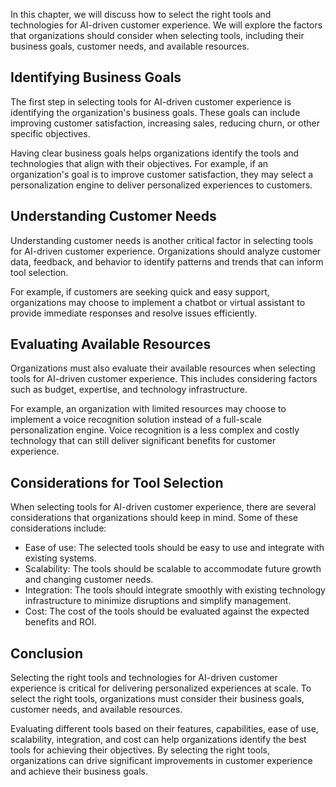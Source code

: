 
In this chapter, we will discuss how to select the right tools and technologies for AI-driven customer experience. We will explore the factors that organizations should consider when selecting tools, including their business goals, customer needs, and available resources.

Identifying Business Goals
--------------------------

The first step in selecting tools for AI-driven customer experience is identifying the organization's business goals. These goals can include improving customer satisfaction, increasing sales, reducing churn, or other specific objectives.

Having clear business goals helps organizations identify the tools and technologies that align with their objectives. For example, if an organization's goal is to improve customer satisfaction, they may select a personalization engine to deliver personalized experiences to customers.

Understanding Customer Needs
----------------------------

Understanding customer needs is another critical factor in selecting tools for AI-driven customer experience. Organizations should analyze customer data, feedback, and behavior to identify patterns and trends that can inform tool selection.

For example, if customers are seeking quick and easy support, organizations may choose to implement a chatbot or virtual assistant to provide immediate responses and resolve issues efficiently.

Evaluating Available Resources
------------------------------

Organizations must also evaluate their available resources when selecting tools for AI-driven customer experience. This includes considering factors such as budget, expertise, and technology infrastructure.

For example, an organization with limited resources may choose to implement a voice recognition solution instead of a full-scale personalization engine. Voice recognition is a less complex and costly technology that can still deliver significant benefits for customer experience.

Considerations for Tool Selection
---------------------------------

When selecting tools for AI-driven customer experience, there are several considerations that organizations should keep in mind. Some of these considerations include:

* Ease of use: The selected tools should be easy to use and integrate with existing systems.
* Scalability: The tools should be scalable to accommodate future growth and changing customer needs.
* Integration: The tools should integrate smoothly with existing technology infrastructure to minimize disruptions and simplify management.
* Cost: The cost of the tools should be evaluated against the expected benefits and ROI.

Conclusion
----------

Selecting the right tools and technologies for AI-driven customer experience is critical for delivering personalized experiences at scale. To select the right tools, organizations must consider their business goals, customer needs, and available resources.

Evaluating different tools based on their features, capabilities, ease of use, scalability, integration, and cost can help organizations identify the best tools for achieving their objectives. By selecting the right tools, organizations can drive significant improvements in customer experience and achieve their business goals.
